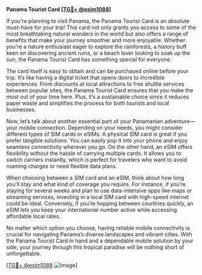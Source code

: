 **Panama Tourist Card [[TG💪+ @esim1088](https://t.me/s/esim1088)]**

If you're planning to visit Panama, the Panama Tourist Card is an absolute must-have for your trip! This card not only grants you access to some of the most breathtaking natural wonders in the world but also offers a range of benefits that make your journey smoother and more enjoyable. Whether you're a nature enthusiast eager to explore the rainforests, a history buff keen on discovering ancient ruins, or a beach lover looking to soak up the sun, the Panama Tourist Card has something special for everyone.

The card itself is easy to obtain and can be purchased online before your trip. It’s like having a digital ticket that opens doors to incredible experiences. From discounts at local attractions to free shuttle services between popular sites, the Panama Tourist Card ensures that you make the most out of your time here. Plus, it’s a sustainable choice since it reduces paper waste and simplifies the process for both tourists and local businesses.

Now, let’s talk about another essential part of your Panamanian adventure—your mobile connection. Depending on your needs, you might consider different types of SIM cards or eSIMs. A physical SIM card is great if you prefer tangible solutions. You can easily pop it into your phone and enjoy seamless connectivity wherever you go. On the other hand, an eSIM offers flexibility without the hassle of carrying multiple cards. It allows you to switch carriers instantly, which is perfect for travelers who want to avoid roaming charges or need flexible data plans.

When choosing between a SIM card and an eSIM, think about how long you’ll stay and what kind of coverage you require. For instance, if you’re staying for several weeks and plan to use data-intensive apps like maps or streaming services, investing in a local SIM card with high-speed internet could be ideal. Conversely, if you’re hopping between countries quickly, an eSIM lets you keep your international number active while accessing affordable local rates.

No matter which option you choose, having reliable mobile connectivity is crucial for navigating Panama’s diverse landscapes and vibrant cities. With the Panama Tourist Card in hand and a dependable mobile solution by your side, your journey through this tropical paradise will be nothing short of unforgettable.

[[TG💪+ @esim1088](https://t.me/s/esim1088) ![Image](https://i.postimg.cc/Y0z9fWf4/image.png)]
